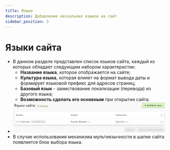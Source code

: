 ```yaml
---
title: Языки
description: Добавление нескольких языков на сайт
sidebar_position: 3
---
```


# Языки сайта
* В данном разделе представлен список языков сайта, каждый из которых обладает следующим набором характеристик:
    + __Название языка__, которое отображается на сайте;
    + __Культура языка__, которая влияет на формат вывода даты и формирует языковой префикс для адресов страниц;
    + __Базовый язык__ - заимствование локализации (перевода) из другого языка;
    + __Возможность сделать его основным__ при открытии сайта.
* ![](../_media/cms/languages.png)
* В случае использования механизма мультиязычности в шапке сайта появляется блок выбора языка.
